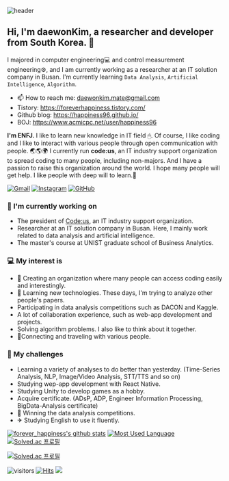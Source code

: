 ![header](https://capsule-render.vercel.app/api?type=waving&color=gradient&customColorList=1&height=300&section=header&text=DaewonKim&fontSize=90)

<!-- Greeting -->
## Hi, I'm daewonKim, a researcher and developer from South Korea. 🌈

<!--MyIntroduction -->
I majored in computer engineering💻 and control measurement engineering⚙, and I am currently working as a researcher at an IT solution company in Busan. I'm currently learning `Data Analysis`, `Artificial Intelligence`, `Algorithm`.
- 📫 How to reach me: daewonkim.mate@gmail.com
- Tistory: https://foreverhappiness.tistory.com/
- Github blog: https://happiness96.github.io/
- BOJ: https://www.acmicpc.net/user/happiness96

**I'm ENFJ.**
I like to learn new knowledge in IT field 🖱. Of course, I like coding and I like to interact with various people through open communication with people. 🌏🌎🌍
I currently run **code:us**, an IT industry support organization to spread coding to many people, including non-majors. And I have a passion to raise this organization around the world. I hope many people will get help. I like people with deep will to learn.💪

<!--Badge -->
[![Gmail](https://img.shields.io/badge/Gmail-D14836?style=for-the-badge&logo=gmail&logoColor=white)](mailto:daewonkim.mate@gmail.com)
[![Instagram](https://img.shields.io/badge/Instagram-E4405F?style=for-the-badge&logo=instagram&logoColor=white)](https://www.instagram.com/ametrine96/)
[![GitHub](https://img.shields.io/badge/github-%23121011.svg?style=for-the-badge&logo=github&logoColor=white)](https://github.com/happiness96)

### 💼 I'm currently working on
* The president of [Code:us](https://www.codeus.co.kr/), an IT industry support organization.
* Researcher at an IT solution company in Busan. Here, I mainly work related to data analysis and artificial intelligence.
* The master's course at UNIST graduate school of Business Analytics.

### 💻 My interest is
* 🎈 Creating an organization where many people can access coding easily and interestingly.
* 🚀 Learning new technologies. These days, I'm trying to analyze other people's papers.
* Participating in data analysis competitions such as DACON and Kaggle.
* A lot of collaboration experience, such as web-app development and projects.
* Solving algorithm problems. I also like to think about it together.
* 🤝Connecting and traveling with various people.

### 👊 My challenges
* Learning a variety of analyses to do better than yesterday. (Time-Series Analysis, NLP, Image/Video Analysis, STT/TTS and so on)
* Studying wep-app development with React Native.
* Studying Unity to develop games as a hobby.
* Acquire certificate. (ADsP, ADP, Engineer Information Processing, BigData-Analysis certificate)
* 🎉 Winning the data analysis competitions.
* ✈ Studying English to use it fluently.


[![forever_happiness's github stats](https://github-readme-stats.vercel.app/api?username=happiness96&show_icons=true&theme=buefy)](https://github.com/happiness96/github-readme-stats)
[![Most Used Language](https://github-readme-stats.vercel.app/api/top-langs/?username=happiness96&layout=compact&theme=buefy)](https://github.com/anuraghazra/github-readme-stats)
[![Solved.ac 프로필](http://mazassumnida.wtf/api/v2/generate_badge?boj=happiness96)](https://solved.ac/happiness96)

[![Solved.ac 프로필](http://mazassumnida.wtf/api/mini/generate_badge?boj=happiness96)](https://solved.ac/happiness96)


![visitors](https://visitor-badge.laobi.icu/badge?page_id=happiness96.happiness96)
  [![Hits](https://hits.seeyoufarm.com/api/count/incr/badge.svg?url=https%3A%2F%2Fgithub.com%2Fhappiness96hit-counter&count_bg=%237EB3FF&title_bg=%23FFE5E5&icon=&icon_color=%23E7E7E7&title=hits&edge_flat=false)](https://hits.seeyoufarm.com)
![](https://img.shields.io/github/followers/happiness96?style=social)

